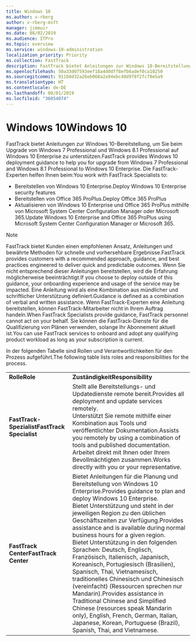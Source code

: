 ```yaml
---
title: Windows 10
ms.author: v-rberg
author: v-rberg-msft
manager: jimmuir
ms.date: 08/02/2019
ms.audience: ITPro
ms.topic: overview
ms.service: windows-10-administration
localization_priority: Priority
ms.collection: FastTrack
description: FastTrack bietet Anleitungen zur Windows 10-Bereitstellung, um Sie beim Upgrade von Windows 7 Professional und Windows 8.1 Professional auf Windows 10 Enterprise zu unterstützen.
ms.openlocfilehash: 50a33d07593eef18a4d0dff8efb6adef0ca10250
ms.sourcegitcommit: 911b0d32a26eb068a2a94ebc48d9f8f2fc70e5a9
ms.translationtype: HT
ms.contentlocale: de-DE
ms.lasthandoff: 08/01/2019
ms.locfileid: "36054074"
---
```

# <a name="windows-10"></a><span data-ttu-id="46f4b-103">Windows 10</span><span class="sxs-lookup"><span data-stu-id="46f4b-103">Windows 10</span></span>

<span data-ttu-id="46f4b-104">FastTrack bietet Anleitungen zur Windows 10-Bereitstellung, um Sie beim Upgrade von Windows 7 Professional und Windows 8.1 Professional auf Windows 10 Enterprise zu unterstützen.</span><span class="sxs-lookup"><span data-stu-id="46f4b-104">FastTrack provides Windows 10 deployment guidance to help you for upgrade from Windows 7 Professional and Windows 8.1 Professional to Windows 10 Enterprise.</span></span> <span data-ttu-id="46f4b-105">Die FastTrack-Experten helfen Ihnen beim:</span><span class="sxs-lookup"><span data-stu-id="46f4b-105">You work with FastTrack Specialists to:</span></span>

- <span data-ttu-id="46f4b-106">Bereitstellen von Windows 10 Enterprise.</span><span class="sxs-lookup"><span data-stu-id="46f4b-106">Deploy Windows 10 Enterprise security features</span></span>
- <span data-ttu-id="46f4b-107">Bereitstellen von Office 365 ProPlus.</span><span class="sxs-lookup"><span data-stu-id="46f4b-107">Deploy Office 365 ProPlus</span></span> 
- <span data-ttu-id="46f4b-108">Aktualisieren von Windows 10 Enterprise und Office 365 ProPlus mithilfe von Microsoft System Center Configuration Manager oder Microsoft 365.</span><span class="sxs-lookup"><span data-stu-id="46f4b-108">Update Windows 10 Enterprise and Office 365 ProPlus using Microsoft System Center Configuration Manager or Microsoft 365.</span></span>
  
> [!NOTE]
> <span data-ttu-id="46f4b-109">FastTrack bietet Kunden einen empfohlenen Ansatz, Anleitungen und bewährte Methoden für schnelle und vorhersehbare Ergebnisse.</span><span class="sxs-lookup"><span data-stu-id="46f4b-109">FastTrack provides customers with a recommended approach, guidance, and best practices engineered to deliver quick and predictable outcomes.</span></span> <span data-ttu-id="46f4b-110">Wenn Sie nicht entsprechend dieser Anleitungen bereitstellen, wird die Erfahrung möglicherweise beeinträchtigt.</span><span class="sxs-lookup"><span data-stu-id="46f4b-110">If you choose to deploy outside of this guidance, your onboarding experience and usage of the service may be impacted.</span></span> <span data-ttu-id="46f4b-111">Eine Anleitung wird als eine Kombination aus mündlicher und schriftlicher Unterstützung definiert.</span><span class="sxs-lookup"><span data-stu-id="46f4b-111">Guidance is defined as a combination of verbal and written assistance.</span></span> <span data-ttu-id="46f4b-112">Wenn FastTrack-Experten eine Anleitung bereitstellen, können FastTrack-Mitarbeiter nicht in Ihrem Auftrag handeln.</span><span class="sxs-lookup"><span data-stu-id="46f4b-112">When FastTrack Specialists provide guidance, FastTrack personnel cannot act on your behalf.</span></span> <span data-ttu-id="46f4b-113">Sie können die FastTrack-Dienste für die Qualifizierung von Plänen verwenden, solange Ihr Abonnement aktuell ist.</span><span class="sxs-lookup"><span data-stu-id="46f4b-113">You can use FastTrack services to onboard and adopt any qualifying product workload as long as your subscription is current.</span></span>  
    
<span data-ttu-id="46f4b-114">In der folgenden Tabelle sind Rollen und Verantwortlichkeiten für den Prozess aufgeführt.</span><span class="sxs-lookup"><span data-stu-id="46f4b-114">The following table lists roles and responsibilities for the process.</span></span>

|||
|:-----|:-----|
|<span data-ttu-id="46f4b-115">**Rolle**</span><span class="sxs-lookup"><span data-stu-id="46f4b-115">**Role**</span></span> <br/> |<span data-ttu-id="46f4b-116">**Zuständigkeit**</span><span class="sxs-lookup"><span data-stu-id="46f4b-116">**Responsibility**</span></span> <br/> |
|<span data-ttu-id="46f4b-117">**FastTrack-Spezialist**</span><span class="sxs-lookup"><span data-stu-id="46f4b-117">**FastTrack Specialist**</span></span> <br/> |<span data-ttu-id="46f4b-118">Stellt alle Bereitstellungs- und Updatedienste remote bereit.</span><span class="sxs-lookup"><span data-stu-id="46f4b-118">Provides all deployment and update services remotely.</span></span>  <br/> <span data-ttu-id="46f4b-119">Unterstützt Sie remote mithilfe einer Kombination aus Tools und veröffentlichter Dokumentation.</span><span class="sxs-lookup"><span data-stu-id="46f4b-119">Assists you remotely by using a combination of tools and published documentation.</span></span> <br/> <span data-ttu-id="46f4b-120">Arbeitet direkt mit Ihnen oder Ihrem Bevollmächtigten zusammen.</span><span class="sxs-lookup"><span data-stu-id="46f4b-120">Works directly with you or your representative.</span></span>|
|<span data-ttu-id="46f4b-121">**FastTrack Center**</span><span class="sxs-lookup"><span data-stu-id="46f4b-121">**FastTrack Center**</span></span>  <br/> |<span data-ttu-id="46f4b-122">Bietet Anleitungen für die Planung und Bereitstellung von Windows 10 Enterprise.</span><span class="sxs-lookup"><span data-stu-id="46f4b-122">Provides guidance to plan and deploy Windows 10 Enterprise.</span></span>   <br/> <span data-ttu-id="46f4b-123">Bietet Unterstützung und steht in der jeweiligen Region zu den üblichen Geschäftszeiten zur Verfügung.</span><span class="sxs-lookup"><span data-stu-id="46f4b-123">Provides assistance and is available during normal business hours for a given region.</span></span> <br/> <span data-ttu-id="46f4b-124">Bietet Unterstützung in den folgenden Sprachen: Deutsch, Englisch, Französisch, Italienisch, Japanisch, Koreanisch, Portugiesisch (Brasilien), Spanisch, Thai, Vietnamesisch, traditionelles Chinesisch und Chinesisch (vereinfacht) (Ressourcen sprechen nur Mandarin).</span><span class="sxs-lookup"><span data-stu-id="46f4b-124">Provides assistance in Traditional Chinese and Simplified Chinese (resources speak Mandarin only), English, French, German, Italian, Japanese, Korean, Portuguese (Brazil), Spanish, Thai, and Vietnamese.</span></span>|
 

 